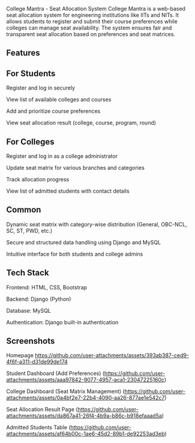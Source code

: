 College Mantra - Seat Allocation System
College Mantra is a web-based seat allocation system for engineering institutions like IITs and NITs. It allows students to register and submit their course preferences while colleges can manage seat availability. The system ensures fair and transparent seat allocation based on preferences and seat matrices.

## Features
## For Students
Register and log in securely

View list of available colleges and courses

Add and prioritize course preferences

View seat allocation result (college, course, program, round)

## For Colleges
Register and log in as a college administrator

Update seat matrix for various branches and categories

Track allocation progress

View list of admitted students with contact details

## Common
Dynamic seat matrix with category-wise distribution (General, OBC-NCL, SC, ST, PWD, etc.)

Secure and structured data handling using Django and MySQL

Intuitive interface for both students and college admins

## Tech Stack
Frontend: HTML, CSS, Bootstrap

Backend: Django (Python)

Database: MySQL

Authentication: Django built-in authentication

## Screenshots



Homepage https://github.com/user-attachments/assets/393ab387-ced9-4f6f-a311-d31de99de174


Student Dashboard (Add Preferences) (https://github.com/user-attachments/assets/aaa97842-9077-4957-aca1-23047225160c)


College Dashboard (Seat Matrix Management) (https://github.com/user-attachments/assets/0a4bf2e7-22b4-4090-aa26-877ae1e542c7)


Seat Allocation Result Page (https://github.com/user-attachments/assets/da867a41-26f4-4b9a-b86c-b918efaaad5a)


Admitted Students Table (https://github.com/user-attachments/assets/af64b00c-1ae6-45d2-89b1-de92253ad3eb)



